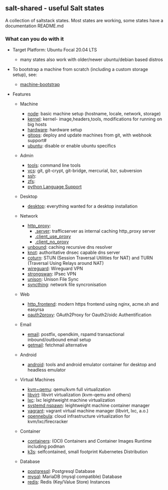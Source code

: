 ## salt-shared - useful Salt states

A collection of saltstack states. Most states are working,
some states have a documentation README.md

### What can you do with it

* Target Platform: Ubuntu Focal 20.04 LTS
    * many states also work with older/newer ubuntu/debian based distros

* To bootstrap a machine from scratch (including a custom storage setup), see:
    * [machine-bootstrap](https://github.com/wuxxin/machine-bootstrap)

* Features
    * Machine
        * [node](node): basic machine setup (hostname, locale, network, storage)
        * [kernel](kernel): kernel- image,headers,tools, modifications for running on big hosts
        * [hardware](hardware): hardware setup
        * [gitops](gitops): deploy and update machines from git, with webhook support#
        * [ubuntu](ubuntu): disable or enable ubuntu specifics

    * Admin
        * [tools](tools): command line tools
        * [vcs](vcs): git, git-crypt, git-bridge, mercurial, bzr, subversion
        * [ssh](ssh):
        * [zfs](zfs):
        * [python Language Support](python)

    * Desktop
        * [desktop](desktop): everything wanted for a desktop installation

    * Network
        * [http_proxy](http_proxy):
            * [.server](http_proxy/server.sls): trafficserver as internal caching http_proxy server
            * [.client_use_proxy](http_proxy/client_use_proxy.sls)
            * [.client_no_proxy](http_proxy/client_no_proxy.sls)
        * [unbound](unbound): caching recursive dns resolver
        * [knot](knot): authoritative dnsec capable dns server
        * [coturn](coturn): STUN (Session Traversal Utilities for NAT) and TURN (Traversal Using Relays
 around NAT)
        * [wireguard](wireguard): Wireguard VPN
        * [strongswan](strongswan): IPsec VPN
        * [unison](unison): Unison File Sync
        * [syncthing](syncthing): network file syncronisation

    * Web
        * [http_frontend](http_frontend): modern https frontend using nginx, acme.sh and easyrsa
        * [oauth2proxy](oauth2proxy): OAuth2Proxy for Oauth2/oidc Authentification

    * Email
        * [email](email): postfix, opendkim, rspamd transactional inbound/outbound email setup
        * [getmail](getmail): fetchmail alternative

    * Android
        * [android](android): tools and android emulator container for desktop and headless emulator

    * Virtual Machines
        * [kvm+qemu](kernel/kvm): qemu/kvm full virtualization
        * [libvirt](libvirt): libvirt virtualization (kvm-qemu and others)
        * [lxc](lxc): lxc leightweight machine virtualization
        * [systemd nspawn](nspawn): leightweight machine container manager
        * [vagrant](vagrant): vagrant virtual machine manager (libvirt, lxc, a.o.)
        * [opennebula](opennebula): cloud infrastructure virtualization for kvm/lxc/firecracker

    * Container
        * [containers](containers): (OCI) Containers and Container Images Runtime including podman
        * [k3s](k3s): selfcontained, small footprint Kubernetes Distribution

    * Database
        * [postgresql](postgresql): Postgresql Database
        * [mysql](mysql): MariaDB (mysql compatible) Database
        * [redis](redis): Redis (Key/Value Store) Instances
